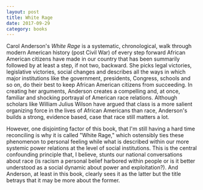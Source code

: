 ```yaml
---
layout: post
title: White Rage 
date: 2017-09-29
category: books
---
```


Carol Anderson's <em>White Rage</em> is a systematic, chronological, walk through modern American history (post Civil War) of every step forward African American citizens have made in our country that has been summarily followed by at least a step, if not two, backward. She picks legal victories, legislative victories, social changes and describes all the ways in which major institutions like the government, presidents, Congress, schools and so on, do their best to keep African American citizens from succeeding. In creating her arguments, Anderson creates a compelling and, at once, familiar and shocking portrayal of American race relations. Although scholars like William Julius Wilson have argued that class is a more salient organizing force in the lives of African Americans than race, Anderson's builds a strong, evidence based, case that race still matters a lot. 

However, one disjointing factor of this book, that I'm still having a hard time reconciling is why it is called "White Rage," which ostensibly ties these phenomenon to personal feeling while what is described within our more systemic power relations at the level of social institutions. This is the central confounding principle that, I believe, stunts our national conversations about race (is racism a personal belief harbored within people or is it better understood as a social dynamic about power and exploitation?). And Anderson, at least in this book, clearly sees it as the latter but the title betrays that it may be more about the former.